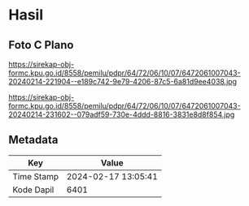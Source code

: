 # Hasil

## Foto C Plano

https://sirekap-obj-formc.kpu.go.id/8558/pemilu/pdpr/64/72/06/10/07/6472061007043-20240214-221904--e189c742-9e79-4206-87c5-6a81d9ee4038.jpg

https://sirekap-obj-formc.kpu.go.id/8558/pemilu/pdpr/64/72/06/10/07/6472061007043-20240214-231602--079adf59-730e-4ddd-8816-3831e8d8f854.jpg


## Metadata

| Key        | Value               |
| ---------- | ------------------- |
| Time Stamp | 2024-02-17 13:05:41 |
| Kode Dapil | 6401                |



